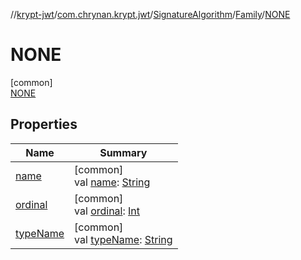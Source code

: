 //[krypt-jwt](../../../../../index.md)/[com.chrynan.krypt.jwt](../../../index.md)/[SignatureAlgorithm](../../index.md)/[Family](../index.md)/[NONE](index.md)

# NONE

[common]\
[NONE](index.md)

## Properties

| Name | Summary |
|---|---|
| [name](../../-p-s512/index.md#-372974862%2FProperties%2F1517416856) | [common]<br>val [name](../../-p-s512/index.md#-372974862%2FProperties%2F1517416856): [String](https://kotlinlang.org/api/latest/jvm/stdlib/kotlin/-string/index.html) |
| [ordinal](../../-p-s512/index.md#-739389684%2FProperties%2F1517416856) | [common]<br>val [ordinal](../../-p-s512/index.md#-739389684%2FProperties%2F1517416856): [Int](https://kotlinlang.org/api/latest/jvm/stdlib/kotlin/-int/index.html) |
| [typeName](../type-name.md) | [common]<br>val [typeName](../type-name.md): [String](https://kotlinlang.org/api/latest/jvm/stdlib/kotlin/-string/index.html) |
